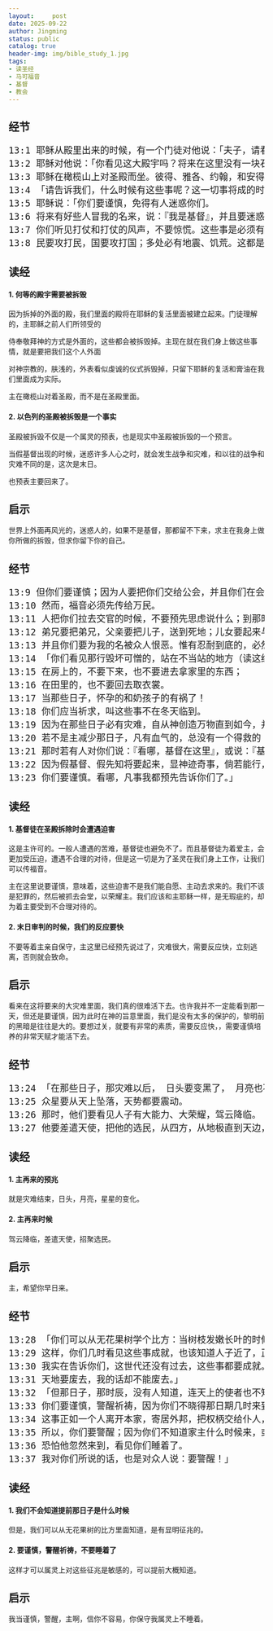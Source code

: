 ```yaml
---
layout:     post
date: 2025-09-22
author: Jingming
status: public
catalog: true
header-img: img/bible_study_1.jpg
tags:
- 读圣经
- 马可福音
- 基督
- 教会
---
```


## 经节
<pre style="font-size: 18px;">
13:1 耶稣从殿里出来的时候，有一个门徒对他说：「夫子，请看，这是何等的石头！何等的殿宇！」
13:2 耶稣对他说：「你看见这大殿宇吗？将来在这里没有一块石头留在石头上，不被拆毁了。」
13:3 耶稣在橄榄山上对圣殿而坐。彼得、雅各、约翰，和安得烈暗暗地问他说：
13:4 「请告诉我们，什么时候有这些事呢？这一切事将成的时候有什么预兆呢？」
13:5 耶稣说：「你们要谨慎，免得有人迷惑你们。
13:6 将来有好些人冒我的名来，说：『我是基督』，并且要迷惑许多人。
13:7 你们听见打仗和打仗的风声，不要惊慌。这些事是必须有的，只是末期还没有到。
13:8 民要攻打民，国要攻打国；多处必有地震、饥荒。这都是灾难的起头。
</pre>

## 读经
#### 1. 何等的殿宇需要被拆毁

因为拆掉的外面的殿，我们里面的殿将在耶稣的复活里面被建立起来。门徒理解的，主耶稣之前人们所领受的

侍奉敬拜神的方式是外面的，这些都会被拆毁掉。主现在就在我们身上做这些事情，就是要把我们这个人外面

对神宗教的，肤浅的，外表看似虔诚的仪式拆毁掉，只留下耶稣的复活和膏油在我们里面成为实际。

主在橄榄山对着圣殿，而不是在圣殿里面。

#### 2. 以色列的圣殿被拆毁是一个事实

圣殿被拆毁不仅是一个属灵的预表，也是现实中圣殿被拆毁的一个预言。

当假基督出现的时候，迷惑许多人心之时，就会发生战争和灾难，和以往的战争和灾难不同的是，这次是末日。

也预表主要回来了。

## 启示

世界上外面再风光的，迷惑人的，如果不是基督，那都留不下来，求主在我身上做你所做的拆毁，但求你留下你的自己。

## 经节
<pre style="font-size: 18px;">
13:9 但你们要谨慎；因为人要把你们交给公会，并且你们在会堂里要受鞭打，又为我的缘故站在诸侯与君王面前，对他们作见证。
13:10 然而，福音必须先传给万民。
13:11 人把你们拉去交官的时候，不要预先思虑说什么；到那时候，赐给你们什么话，你们就说什么；因为说话的不是你们，乃是圣灵。
13:12 弟兄要把弟兄，父亲要把儿子，送到死地；儿女要起来与父母为敌，害死他们；
13:13 并且你们要为我的名被众人恨恶。惟有忍耐到底的，必然得救。」
13:14 「你们看见那行毁坏可憎的，站在不当站的地方（读这经的人须要会意）。那时，在犹太的，应当逃到山上；
13:15 在房上的，不要下来，也不要进去拿家里的东西；
13:16 在田里的，也不要回去取衣裳。
13:17 当那些日子，怀孕的和奶孩子的有祸了！
13:18 你们应当祈求，叫这些事不在冬天临到。
13:19 因为在那些日子必有灾难，自从神创造万物直到如今，并没有这样的灾难，后来也必没有。
13:20 若不是主减少那日子，凡有血气的，总没有一个得救的；只是为主的选民，他将那日子减少了。
13:21 那时若有人对你们说：『看哪，基督在这里』，或说：『基督在那里』，你们不要信！
13:22 因为假基督、假先知将要起来，显神迹奇事，倘若能行，就把选民迷惑了。
13:23 你们要谨慎。看哪，凡事我都预先告诉你们了。」
</pre>

## 读经

#### 1. 基督徒在圣殿拆除时会遭遇迫害

这是主许可的。一般人遭遇的苦难，基督徒也避免不了。而且基督徒为着爱主，会更加受压迫，遭遇不合理的对待，但是这一切是为了圣灵在我们身上工作，让我们可以传福音。

主在这里说要谨慎，意味着，这些迫害不是我们能自愿、主动去求来的。我们不该是犯罪的，然后被抓去会堂，以荣耀主。我们应该和主耶稣一样，是无瑕疵的，却为着主要受到不合理对待的。

#### 2. 末日审判的时候，我们的反应要快

不要等着主亲自保守，主这里已经预先说过了，灾难很大，需要反应快，立刻逃离，否则就会致命。

## 启示

看来在这将要来的大灾难里面，我们真的很难活下去。也许我并不一定能看到那一天，但还是要谨慎，因为此时在神的旨意里面，我们是没有太多的保护的，黎明前的黑暗是往往是大的。要想过关，就要有非常的素质，需要反应快，，需要谨慎培养的非常天赋才能活下去。


## 经节
<pre style="font-size: 18px;">
13:24 「在那些日子，那灾难以后， 日头要变黑了， 月亮也不放光，
13:25 众星要从天上坠落，天势都要震动。
13:26 那时，他们要看见人子有大能力、大荣耀，驾云降临。
13:27 他要差遣天使，把他的选民，从四方，从地极直到天边，都招聚了来。」
</pre>

## 读经

#### 1. 主再来的预兆

就是灾难结束，日头，月亮，星星的变化。

#### 2. 主再来时候

驾云降临，差遣天使，招聚选民。

## 启示

主，希望你早日来。

## 经节
<pre style="font-size: 18px;">
13:28 「你们可以从无花果树学个比方：当树枝发嫩长叶的时候，你们就知道夏天近了。
13:29 这样，你们几时看见这些事成就，也该知道人子近了，正在门口了。
13:30 我实在告诉你们，这世代还没有过去，这些事都要成就。
13:31 天地要废去，我的话却不能废去。」
13:32 「但那日子，那时辰，没有人知道，连天上的使者也不知道，子也不知道，惟有父知道。
13:33 你们要谨慎，警醒祈祷，因为你们不晓得那日期几时来到。
13:34 这事正如一个人离开本家，寄居外邦，把权柄交给仆人，分派各人当做的工，又吩咐看门的警醒。
13:35 所以，你们要警醒；因为你们不知道家主什么时候来，或晚上，或半夜，或鸡叫，或早晨；
13:36 恐怕他忽然来到，看见你们睡着了。
13:37 我对你们所说的话，也是对众人说：要警醒！」
</pre>

## 读经

#### 1. 我们不会知道提前那日子是什么时候 

但是，我们可以从无花果树的比方里面知道，是有显明征兆的。

#### 2. 要谨慎，警醒祈祷，不要睡着了

这样才可以属灵上对这些征兆是敏感的，可以提前大概知道。

## 启示

我当谨慎，警醒，主啊，信你不容易，你保守我属灵上不睡着。